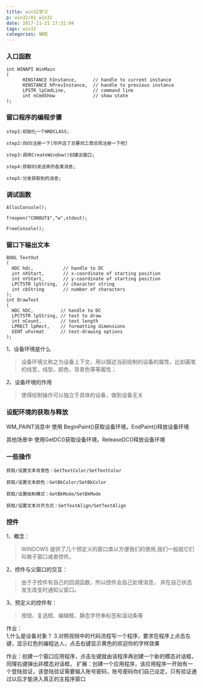 ```yaml
---
title: win32学习
p: win32/01_win32
date: 2017-11-21 17:31:04
tags: win32
categories: 编程
---
```


### 入口函数

```
int WINAPI WinMain
(  
      HINSTANCE hInstance,      // handle to current instance
      HINSTANCE hPrevInstance,  // handle to previous instance
      LPSTR lpCmdLine,          // command line
      int nCmdShow              // show state
);

```


### 窗口程序的编程步骤
<!--more-->
```
step1:初始化一个WNDCLASS;

step2:向OS注册一下[你开店了总要向工商总局注册一下吧]

step3:调用CreateWindow()创建出窗口;

step4:获取OS发送来的各类消息;

step5:分发获取到的消息;
```

### 调试函数

```
AllocConsole();

freopen("CONOUT$","w",stdout);

FreeConsole();
```

### 窗口下输出文本
```
BOOL TextOut
(  
  HDC hdc,           // handle to DC
  int nXStart,       // x-coordinate of starting position
  int nYStart,       // y-coordinate of starting position
  LPCTSTR lpString,  // character string
  int cbString       // number of characters
);
int DrawText
(  
  HDC hDC,          // handle to DC
  LPCTSTR lpString, // text to draw  
  int nCount,       // text length
  LPRECT lpRect,    // formatting dimensions
  UINT uFormat      // text-drawing options
);
```

1、设备环境是什么
> 设备环境又称之为设备上下文，用以描述当前绘制的设备的属性，比如画笔的线宽，线型，颜色，背景色等等属性；

2、设备环境的作用
> 使得绘制操作可以独立于具体的设备，做到设备无关

### 设配环境的获取与释放
WM_PAINT消息中
使用 BeginPaint()获取设备环境，EndPaint()释放设备环境

其他场景中
使用GetDC()获取设备环境，ReleaseDC()释放设备环境


### 一些操作

```
获取/设置文本背景色：GetTextColor/SetTextColor

获取/设置文本颜色：GetBkColor/SetBkColor

获取/设置绘制模式：GetBkMode/SetBkMode

获取/设置文本对齐方式：GetTextAlign/SetTextAlign
```
### 控件
1、概念：
> WINDOWS 提供了几个预定义的窗口类以方便我们的使用,我们一般就它们叫做子窗口或者控件。

2、控件与父窗口的交互：
> 由于子控件有自己的回调函数，所以控件会自己处理消息，
> 并在自己状态发生改变时通知父窗口。

3、预定义的控件有：
> 按钮、复选框、编辑框、静态字符串标签和滚动条等

作业：  
1,什么是设备对象？
3.对照视频中的代码流程写一个程序，要求在程序上点击左键，显示红色的编程达人，点击右键显示黄色的欢迎你的字样效果        


作业：创建一个窗口应用程序，点击左键就由该程序再创建一个新的模态对话框，同理右键弹出非模态对话框，
扩展：创建一个应用程序，该应用程序一开始有一个登陆验证，该登陆验证需要输入账号密码，账号密码你们自己设定，只有验证通过以后才能进入真正的主程序窗口
        
        